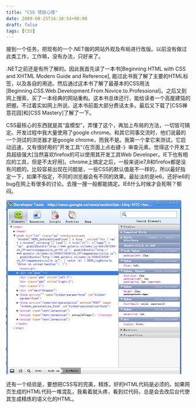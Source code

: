```yaml
---
title: "CSS 项目心得"
date: 2009-08-25T16:38:54+08:00
draft: false
tags: [CSS]
---
```


接到一个任务，把现有的一个.NET做的网站外观及布局进行改版。以前没有做过此类工作，工作嘛，没有办法，只好来了。

.NET之前还是有所了解的。因此我首先读了一本书[Beginning HTML with CSS and XHTML Modern Guide and Reference], 能过此书我了解了主要的HTML标签，以及各自的用途。然后通过这本书了解了最基本的CSS用法[Beginning.CSS.Web.Development.From.Novice.to.Professional]。之后又到网上搜索，买了一本经典的网站重构。这本书总体还行，能给读者一个高屋建瓴的把握。不过着实如网上所说，这本书前面大部分费话太多。最后又下载了[CSS禅意花园]和[CSS Mastery]了解了一下。

CSS最核心的东西就是其“盒模型”，弄懂了这个，再加上布局的方法，一切皆可搞定。开发过程中我大量使用了google chrome。和其它同事交流时，他们说最的一个测试的浏览器才是google chrome，而我不是。我第一个拿它来测试，它启动迅速，又有很好用的”开发工具“（在页面上点右键-》审查元素，觉得这个开发工具超级强大[当然喜欢firefox的可以使用其开发工具Web Developer。IE下也有相应的工具，但是不太好用]。chrome上搞定之后，一般来说ie7,8和firefox都是没有问题的。比较容易出现在问题是，一些CSS的默认值是不一样的，所以最好指定一下，如果不指定，不同的浏览器会有不同的效果。最扯淡的是ie6，还好ie6的bug在网上有很多的讨论。去搜一搜一般都能搞定。IE6什么时候才会死啊？郁闷。

![image-20191216234039629](css-summary.assets/image-20191216234039629.png)

还有一个经验是，要想把CSS写的完美，精炼，好的HTML代码是必须的。如果网页生成的HTML代码一堆混乱，我看着就头疼，看到烂代码，总是会去改后台代使其生成精炼的语义化的HTML。